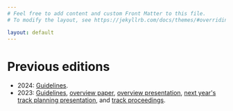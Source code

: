 ```yaml
---
# Feel free to add content and custom Front Matter to this file.
# To modify the layout, see https://jekyllrb.com/docs/themes/#overriding-theme-defaults

layout: default
---
```


# Previous editions

* 2024: <a href="guidelines-2024">Guidelines</a>.
* 2023: <a href="guidelines-2023">Guidelines</a>, <a href="https://trec.nist.gov/pubs/trec32/papers/Overview_tot.pdf" target="_blank">overview paper</a>, <a href="https://docs.google.com/presentation/d/1HJQGPdEMpric7__KDkDQ32Dc5OBknaZ6zs9pC_mPM4U" target="_blank">overview presentation</a>, <a href="https://docs.google.com/presentation/d/1gMToQywybkU3ajdF4z6L9FhkOkXh5XdPc3paaZAbvlQ" target="_blank">next year's track planning presentation</a>, and <a href="https://trec.nist.gov/pubs/trec32/xref.html#tot" target="_blank">track proceedings</a>.
